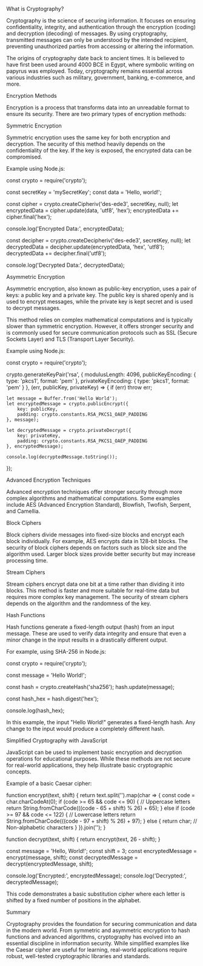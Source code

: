 What is Cryptography?

Cryptography is the science of securing information. It focuses on ensuring confidentiality, integrity, and authentication through the encryption (coding) and decryption (decoding) of messages. By using cryptography, transmitted messages can only be understood by the intended recipient, preventing unauthorized parties from accessing or altering the information.

The origins of cryptography date back to ancient times. It is believed to have first been used around 4000 BCE in Egypt, where symbolic writing on papyrus was employed. Today, cryptography remains essential across various industries such as military, government, banking, e-commerce, and more.

Encryption Methods

Encryption is a process that transforms data into an unreadable format to ensure its security. There are two primary types of encryption methods:

Symmetric Encryption

Symmetric encryption uses the same key for both encryption and decryption. The security of this method heavily depends on the confidentiality of the key. If the key is exposed, the encrypted data can be compromised.

Example using Node.js:

const crypto = require('crypto');

const secretKey = 'mySecretKey';
const data = 'Hello, world!';

const cipher = crypto.createCipheriv('des-ede3', secretKey, null);
let encryptedData = cipher.update(data, 'utf8', 'hex');
encryptedData += cipher.final('hex');

console.log('Encrypted Data:', encryptedData);

const decipher = crypto.createDecipheriv('des-ede3', secretKey, null);
let decryptedData = decipher.update(encryptedData, 'hex', 'utf8');
decryptedData += decipher.final('utf8');

console.log('Decrypted Data:', decryptedData);

Asymmetric Encryption

Asymmetric encryption, also known as public-key encryption, uses a pair of keys: a public key and a private key. The public key is shared openly and is used to encrypt messages, while the private key is kept secret and is used to decrypt messages.

This method relies on complex mathematical computations and is typically slower than symmetric encryption. However, it offers stronger security and is commonly used for secure communication protocols such as SSL (Secure Sockets Layer) and TLS (Transport Layer Security).

Example using Node.js:

const crypto = require('crypto');

crypto.generateKeyPair('rsa', {
    modulusLength: 4096,
    publicKeyEncoding: {
        type: 'pkcs1',
        format: 'pem'
    },
    privateKeyEncoding: {
        type: 'pkcs1',
        format: 'pem'
    }
}, (err, publicKey, privateKey) => {
    if (err) throw err;

    let message = Buffer.from('Hello World');
    let encryptedMessage = crypto.publicEncrypt({
        key: publicKey,
        padding: crypto.constants.RSA_PKCS1_OAEP_PADDING
    }, message);

    let decryptedMessage = crypto.privateDecrypt({
        key: privateKey,
        padding: crypto.constants.RSA_PKCS1_OAEP_PADDING
    }, encryptedMessage);

    console.log(decryptedMessage.toString());
});

Advanced Encryption Techniques

Advanced encryption techniques offer stronger security through more complex algorithms and mathematical computations. Some examples include AES (Advanced Encryption Standard), Blowfish, Twofish, Serpent, and Camellia.

Block Ciphers

Block ciphers divide messages into fixed-size blocks and encrypt each block individually. For example, AES encrypts data in 128-bit blocks. The security of block ciphers depends on factors such as block size and the algorithm used. Larger block sizes provide better security but may increase processing time.

Stream Ciphers

Stream ciphers encrypt data one bit at a time rather than dividing it into blocks. This method is faster and more suitable for real-time data but requires more complex key management. The security of stream ciphers depends on the algorithm and the randomness of the key.

Hash Functions

Hash functions generate a fixed-length output (hash) from an input message. These are used to verify data integrity and ensure that even a minor change in the input results in a drastically different output.

For example, using SHA-256 in Node.js:

const crypto = require('crypto');

const message = 'Hello World!';

const hash = crypto.createHash('sha256');
hash.update(message);

const hash_hex = hash.digest('hex');

console.log(hash_hex);

In this example, the input "Hello World!" generates a fixed-length hash. Any change to the input would produce a completely different hash.

Simplified Cryptography with JavaScript

JavaScript can be used to implement basic encryption and decryption operations for educational purposes. While these methods are not secure for real-world applications, they help illustrate basic cryptographic concepts.

Example of a basic Caesar cipher:

function encrypt(text, shift) {
    return text.split('').map(char => {
        const code = char.charCodeAt(0);
        if (code >= 65 && code <= 90) { // Uppercase letters
            return String.fromCharCode(((code - 65 + shift) % 26) + 65);
        } else if (code >= 97 && code <= 122) { // Lowercase letters
            return String.fromCharCode(((code - 97 + shift) % 26) + 97);
        } else {
            return char; // Non-alphabetic characters
        }
    }).join('');
}

function decrypt(text, shift) {
    return encrypt(text, 26 - shift);
}

const message = 'Hello, World!';
const shift = 3;
const encryptedMessage = encrypt(message, shift);
const decryptedMessage = decrypt(encryptedMessage, shift);

console.log('Encrypted:', encryptedMessage);
console.log('Decrypted:', decryptedMessage);

This code demonstrates a basic substitution cipher where each letter is shifted by a fixed number of positions in the alphabet.

Summary

Cryptography provides the foundation for securing communication and data in the modern world. From symmetric and asymmetric encryption to hash functions and advanced algorithms, cryptography has evolved into an essential discipline in information security. While simplified examples like the Caesar cipher are useful for learning, real-world applications require robust, well-tested cryptographic libraries and standards.

